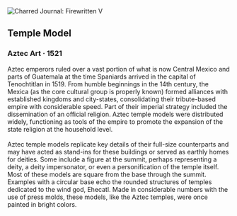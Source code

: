 <div class="artwork-of-the-day">
  <div class="container">
    <div class="img-wrapper">
      <img
        src="https://uploads7.wikiart.org/00293/images/aztec-art/temple-model.jpg!Large.jpg"
        alt="Charred Journal: Firewritten V" />
    </div>
    <div class="artwork-detail">
      <div class="artwork-origin"> 
        <h2 class="artwork-name">Temple Model</h2>
        <h3 class="artist">
          Aztec Art
                    ·  1521
        </h3>
      </div>
      <p class="description">
        <span class="artwork-description-text ng-binding" ng-bind-html="viewModel.ArtworkOfTheDay.Description | unsafe">Aztec emperors ruled over a vast portion of what is now Central Mexico and parts of Guatemala at the time Spaniards arrived in the capital of Tenochtitlan in 1519. From humble beginnings in the 14th century, the Mexica (as the core cultural group is properly known) formed alliances with established kingdoms and city-states, consolidating their tribute-based empire with considerable speed. Part of their imperial strategy included the dissemination of an official religion. Aztec temple models were distributed widely, functioning as tools of the empire to promote the expansion of the state religion at the household level.<br><br>Aztec temple models replicate key details of their full-size counterparts and may have acted as stand-ins for these buildings or served as earthly homes for deities. Some include a figure at the summit, perhaps representing a deity, a deity impersonator, or even a personification of the temple itself. Most of these models are square from the base through the summit. Examples with a circular base echo the rounded structures of temples dedicated to the wind god, Ehecatl. Made in considerable numbers with the use of press molds, these models, like the Aztec temples, were once painted in bright colors.</span>
                        <div class="text-shadow-container" ng-show="showShadow" style=""></div>
      </p>
    </div>
  </div>

</div>
